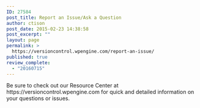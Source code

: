 ```yaml
---
ID: 27584
post_title: Report an Issue/Ask a Question
author: ctison
post_date: 2015-02-23 14:38:58
post_excerpt: ""
layout: page
permalink: >
  https://versioncontrol.wpengine.com/report-an-issue/
published: true
review_complete:
  - "20160715"
---
```

<p>Be sure to check out our Resource Center at https://versioncontrol.wpengine.com<span> for quick and detailed information on your questions or issues.</span></p>